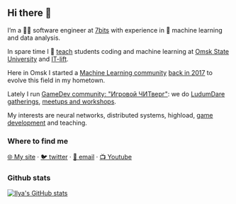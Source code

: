 ## Hi there 👋

I’m a 👨‍💻 software engineer at [7bits](https://7bits.it/) with experience in 🤖 machine learning and data analysis.  

In spare time I 🧙 [teach](https://www.youtube.com/@IlyaSiga/videos) students coding and machine learning at [Omsk State University](https://omsu.ru/) and [IT-lift](http://itlift.1der.link/).

Here in Omsk I started a [Machine Learning community](https://vk.com/mlomsk) [back in 2017](https://vk.com/wall-141957789_2) to evolve this field in my hometown.

Lately I run [GameDev community: "Игровой ЧИТверг"](https://t.me/omsky_gamedev): we do [LudumDare gatherings](https://vk.com/old48), [meetups and workshops](https://www.youtube.com/playlist?list=PLXeMZKMKyJI68yXkvtL_qmWTqhPUClrHA).

My interests are neural networks, distributed systems, highload, [game development](https://catinthedark.itch.io/) and teaching.

### Where to find me

[🌐 My site](https://senior-sigan.ru) · [🐦  twitter](https://twitter.com/senior_sigan) · [💌  email](mailto:ilya.siganov@gmail.com) · [📺  Youtube](https://www.youtube.com/channel/UCz5d8og-QZdxBk-_-bI-93g)

### Github stats

[![Ilya's GitHub stats](https://github-readme-stats.vercel.app/api?username=senior-sigan&show_icons=true&theme=tokyonight)](https://github.com/anuraghazra/github-readme-stats)
